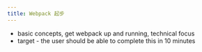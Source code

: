 ```yaml
---
title: Webpack 起步
---
```


* basic concepts, get webpack up and running, technical focus
* target - the user should be able to complete this in 10 minutes


